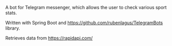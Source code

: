 A bot for Telegram messenger, which allows the user to check various sport stats.

Written with Spring Boot and https://github.com/rubenlagus/TelegramBots library.

Retrieves data from https://rapidapi.com/ 